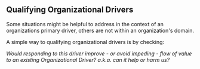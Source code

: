 ## Qualifying Organizational Drivers

Some situations might be helpful to address in the context of an organizations primary driver, others are not within an organization's domain.

A simple way to qualifying organizational drivers is by checking:

_Would responding to this driver improve - or avoid impeding - flow of value to an existing Organizational Driver? a.k.a. can it help or harm us?_

